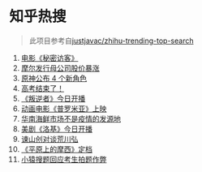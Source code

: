 # 知乎热搜

> 此项目参考自[justjavac/zhihu-trending-top-search](https://github.com/justjavac/zhihu-trending-top-search/blob/main/utils.ts)

<!-- BEGIN -->
  <!-- 最后更新时间:Wed Jun 09 2021 06:22:05 GMT+0000 (Coordinated Universal Time) -->
  1. [电影《秘密访客》](https://www.zhihu.com/search?q=秘密访客)
1. [摩尔发行母公司股价暴涨](https://www.zhihu.com/search?q=摩尔庄园)
1. [原神公布 4 个新角色](https://www.zhihu.com/search?q=原神)
1. [高考结束了！](https://www.zhihu.com/search?q=高考结束)
1. [《叛逆者》今日开播](https://www.zhihu.com/search?q=叛逆者)
1. [动画电影《普罗米亚》上映](https://www.zhihu.com/search?q=普罗米亚)
1. [华南海鲜市场不是疫情的发源地](https://www.zhihu.com/search?q=华南海鲜市场)
1. [美剧《洛基》今日开播](https://www.zhihu.com/search?q=洛基)
1. [谏山创对谈荒川弘](https://www.zhihu.com/search?q=谏山创)
1. [《平原上的摩西》定档](https://www.zhihu.com/search?q=平原上的摩西)
1. [小猿搜题回应考生拍题作弊](https://www.zhihu.com/search?q=小猿搜题)
  <!-- END -->